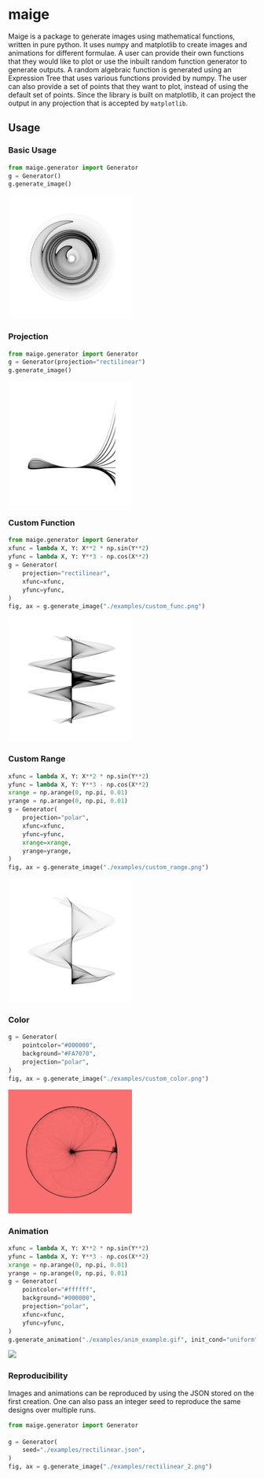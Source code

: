 # maige
Maige is a package to generate images using mathematical functions, written in pure python. It uses numpy and matplotlib to create images and animations for different formulae. A user can provide their own functions that they would like to plot or use the inbuilt random function generator to generate outputs. A random algebraic function is generated using an Expression Tree that uses various functions provided by numpy. The user can also provide a set of points that they want to plot, instead of using the default set of points. Since the library is built on matplotlib, it can project the output in any projection that is accepted by `matplotlib`.

## Usage
### Basic Usage

``` python
from maige.generator import Generator
g = Generator()
g.generate_image()
```

<!-- ![](./examples/ghost.png) -->
<img src="https://github.com/chahak13/maige/blob/main/examples/ghost.png" width="50%">

### Projection

``` python
from maige.generator import Generator
g = Generator(projection="rectilinear")
g.generate_image()
```

<!-- ![](./examples/rectilinear.png) -->
<img src="https://github.com/chahak13/maige/blob/main/examples/rectilinear.png" width="50%">

### Custom Function

``` python
from maige.generator import Generator
xfunc = lambda X, Y: X**2 * np.sin(Y**2)
yfunc = lambda X, Y: Y**3 - np.cos(X**2)
g = Generator(
    projection="rectilinear",
    xfunc=xfunc,
    yfunc=yfunc,
)
fig, ax = g.generate_image("./examples/custom_func.png")
```
<!-- ![](./examples/custom_func.png) -->
<img src="https://github.com/chahak13/maige/blob/main/examples/custom_func.png" width="50%">

### Custom Range

``` python
xfunc = lambda X, Y: X**2 * np.sin(Y**2)
yfunc = lambda X, Y: Y**3 - np.cos(X**2)
xrange = np.arange(0, np.pi, 0.01)
yrange = np.arange(0, np.pi, 0.01)
g = Generator(
    projection="polar",
    xfunc=xfunc,
    yfunc=yfunc,
    xrange=xrange,
    yrange=yrange,
)
fig, ax = g.generate_image("./examples/custom_range.png")
```

<!-- ![](./examples/custom_range.png) -->
<img src="https://github.com/chahak13/maige/blob/main/examples/custom_range.png" width="50%">

### Color

``` python
g = Generator(
    pointcolor="#000000",
    background="#FA7070",
    projection="polar",
)
fig, ax = g.generate_image("./examples/custom_color.png")
```
<!-- ![](./examples/custom_color.png) -->
<img src="https://github.com/chahak13/maige/blob/main/examples/custom_color.png" width="50%">

### Animation

``` python
xfunc = lambda X, Y: X**2 * np.sin(Y**2)
yfunc = lambda X, Y: Y**3 - np.cos(X**2)
xrange = np.arange(0, np.pi, 0.01)
yrange = np.arange(0, np.pi, 0.01)
g = Generator(
    pointcolor="#ffffff",
    background="#000000",
    projection="polar",
    xfunc=xfunc,
    yfunc=yfunc,
)
g.generate_animation("./examples/anim_example.gif", init_cond="uniform")
```

<!-- ![](./examples/anim_example_compressed.gif) -->
<img src="https://github.com/chahak13/maige/blob/main/examples/anim_example_compressed.gif" width="50%">

### Reproducibility

Images and animations can be reproduced by using the JSON stored on the first creation. One can also pass an integer seed to reproduce the same designs over multiple runs.
``` python
from maige.generator import Generator

g = Generator(
    seed="./examples/rectilinear.json",
)
fig, ax = g.generate_image("./examples/rectilinear_2.png")
```
